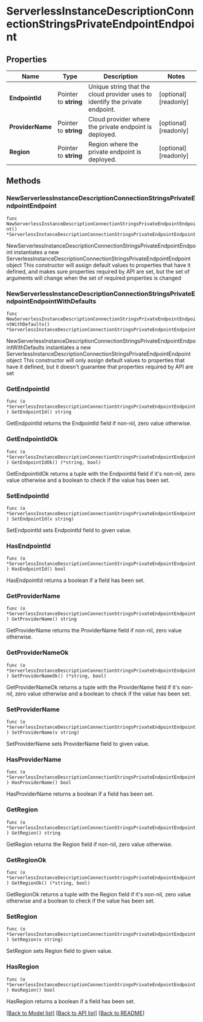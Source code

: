 # ServerlessInstanceDescriptionConnectionStringsPrivateEndpointEndpoint

## Properties

Name | Type | Description | Notes
------------ | ------------- | ------------- | -------------
**EndpointId** | Pointer to **string** | Unique string that the cloud provider uses to identify the private endpoint. | [optional] [readonly] 
**ProviderName** | Pointer to **string** | Cloud provider where the private endpoint is deployed. | [optional] [readonly] 
**Region** | Pointer to **string** | Region where the private endpoint is deployed. | [optional] [readonly] 

## Methods

### NewServerlessInstanceDescriptionConnectionStringsPrivateEndpointEndpoint

`func NewServerlessInstanceDescriptionConnectionStringsPrivateEndpointEndpoint() *ServerlessInstanceDescriptionConnectionStringsPrivateEndpointEndpoint`

NewServerlessInstanceDescriptionConnectionStringsPrivateEndpointEndpoint instantiates a new ServerlessInstanceDescriptionConnectionStringsPrivateEndpointEndpoint object
This constructor will assign default values to properties that have it defined,
and makes sure properties required by API are set, but the set of arguments
will change when the set of required properties is changed

### NewServerlessInstanceDescriptionConnectionStringsPrivateEndpointEndpointWithDefaults

`func NewServerlessInstanceDescriptionConnectionStringsPrivateEndpointEndpointWithDefaults() *ServerlessInstanceDescriptionConnectionStringsPrivateEndpointEndpoint`

NewServerlessInstanceDescriptionConnectionStringsPrivateEndpointEndpointWithDefaults instantiates a new ServerlessInstanceDescriptionConnectionStringsPrivateEndpointEndpoint object
This constructor will only assign default values to properties that have it defined,
but it doesn't guarantee that properties required by API are set

### GetEndpointId

`func (o *ServerlessInstanceDescriptionConnectionStringsPrivateEndpointEndpoint) GetEndpointId() string`

GetEndpointId returns the EndpointId field if non-nil, zero value otherwise.

### GetEndpointIdOk

`func (o *ServerlessInstanceDescriptionConnectionStringsPrivateEndpointEndpoint) GetEndpointIdOk() (*string, bool)`

GetEndpointIdOk returns a tuple with the EndpointId field if it's non-nil, zero value otherwise
and a boolean to check if the value has been set.

### SetEndpointId

`func (o *ServerlessInstanceDescriptionConnectionStringsPrivateEndpointEndpoint) SetEndpointId(v string)`

SetEndpointId sets EndpointId field to given value.

### HasEndpointId

`func (o *ServerlessInstanceDescriptionConnectionStringsPrivateEndpointEndpoint) HasEndpointId() bool`

HasEndpointId returns a boolean if a field has been set.

### GetProviderName

`func (o *ServerlessInstanceDescriptionConnectionStringsPrivateEndpointEndpoint) GetProviderName() string`

GetProviderName returns the ProviderName field if non-nil, zero value otherwise.

### GetProviderNameOk

`func (o *ServerlessInstanceDescriptionConnectionStringsPrivateEndpointEndpoint) GetProviderNameOk() (*string, bool)`

GetProviderNameOk returns a tuple with the ProviderName field if it's non-nil, zero value otherwise
and a boolean to check if the value has been set.

### SetProviderName

`func (o *ServerlessInstanceDescriptionConnectionStringsPrivateEndpointEndpoint) SetProviderName(v string)`

SetProviderName sets ProviderName field to given value.

### HasProviderName

`func (o *ServerlessInstanceDescriptionConnectionStringsPrivateEndpointEndpoint) HasProviderName() bool`

HasProviderName returns a boolean if a field has been set.

### GetRegion

`func (o *ServerlessInstanceDescriptionConnectionStringsPrivateEndpointEndpoint) GetRegion() string`

GetRegion returns the Region field if non-nil, zero value otherwise.

### GetRegionOk

`func (o *ServerlessInstanceDescriptionConnectionStringsPrivateEndpointEndpoint) GetRegionOk() (*string, bool)`

GetRegionOk returns a tuple with the Region field if it's non-nil, zero value otherwise
and a boolean to check if the value has been set.

### SetRegion

`func (o *ServerlessInstanceDescriptionConnectionStringsPrivateEndpointEndpoint) SetRegion(v string)`

SetRegion sets Region field to given value.

### HasRegion

`func (o *ServerlessInstanceDescriptionConnectionStringsPrivateEndpointEndpoint) HasRegion() bool`

HasRegion returns a boolean if a field has been set.


[[Back to Model list]](../README.md#documentation-for-models) [[Back to API list]](../README.md#documentation-for-api-endpoints) [[Back to README]](../README.md)


